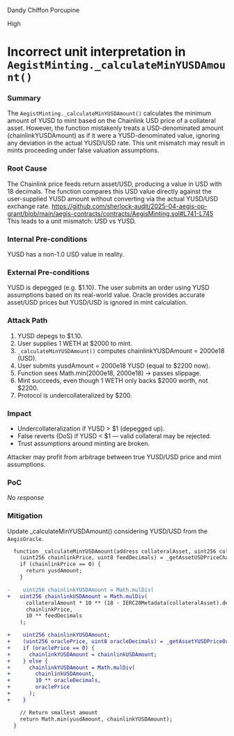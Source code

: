 Dandy Chiffon Porcupine

High

# Incorrect unit interpretation in `AegistMinting._calculateMinYUSDAmount()`

### Summary

The `AegistMinting._calculateMinYUSDAmount()` calculates the minimum amount of YUSD to mint based on the Chainlink USD price of a collateral asset. However, the function mistakenly treats a USD-denominated amount (chainlinkYUSDAmount) as if it were a YUSD-denominated value, ignoring any deviation in the actual YUSD/USD rate. This unit mismatch may result in mints proceeding under false valuation assumptions.

### Root Cause

The Chainlink price feeds return asset/USD, producing a value in USD with 18 decimals.
The function compares this USD value directly against the user-supplied YUSD amount without converting via the actual YUSD/USD exchange rate.
https://github.com/sherlock-audit/2025-04-aegis-op-grant/blob/main/aegis-contracts/contracts/AegisMinting.sol#L741-L745
This leads to a unit mismatch: USD vs YUSD.

### Internal Pre-conditions

YUSD has a non-1.0 USD value in reality.

### External Pre-conditions

YUSD is depegged (e.g. $1.10).
The user submits an order using YUSD assumptions based on its real-world value.
Oracle provides accurate asset/USD prices but YUSD/USD is ignored in mint calculation.

### Attack Path

1. YUSD depegs to $1.10.
2. User supplies 1 WETH at $2000 to mint.
3. `_calculateMinYUSDAmount()` computes chainlinkYUSDAmount = 2000e18 (USD).
4. User submits yusdAmount = 2000e18 YUSD (equal to $2200 now).
5. Function sees Math.min(2000e18, 2000e18) → passes slippage.
6. Mint succeeds, even though 1 WETH only backs $2000 worth, not $2200.
7. Protocol is undercollateralized by $200.

### Impact

* Undercollateralization if YUSD > $1 (depegged up).
* False reverts (DoS) if YUSD < $1 — valid collateral may be rejected.
* Trust assumptions around minting are broken.

Attacker may profit from arbitrage between true YUSD/USD price and mint assumptions.

### PoC

_No response_

### Mitigation

Update _calculateMinYUSDAmount() considering YUSD/USD from the `AegisOracle`.
```diff
  function _calculateMinYUSDAmount(address collateralAsset, uint256 collateralAmount, uint256 yusdAmount) internal view returns (uint256) {
    (uint256 chainlinkPrice, uint8 feedDecimals) = _getAssetUSDPriceChainlink(collateralAsset);
    if (chainlinkPrice == 0) {
      return yusdAmount;
    }

-    uint256 chainlinkYUSDAmount = Math.mulDiv(
+   uint256 chainlinkUSDAmount = Math.mulDiv(
      collateralAmount * 10 ** (18 - IERC20Metadata(collateralAsset).decimals()),
      chainlinkPrice,
      10 ** feedDecimals
    );

+    uint256 chainlinkYUSDAmount;
+    (uint256 oraclePrice, uint8 oracleDecimals) = _getAssetYUSDPriceOracle(collateralAsset);
+    if (oraclePrice == 0) {
+      chainlinkYUSDAmount = chainlinkUSDAmount;
+    } else {
+      chainlinkYUSDAmount = Math.mulDiv(
+        chainlinkUSDAmount,
+        10 ** oracleDecimals,
+        oraclePrice
+      );
+    }

    // Return smallest amount
    return Math.min(yusdAmount, chainlinkYUSDAmount);
  }
```